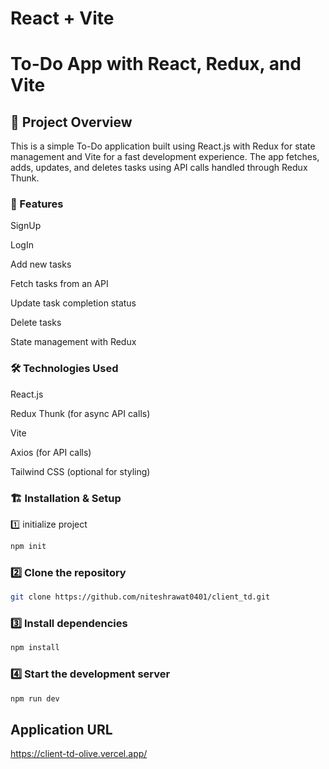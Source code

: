 # React + Vite

# To-Do App with React, Redux, and Vite

## 📌 Project Overview

This is a simple To-Do application built using React.js with Redux for state management and Vite for a fast development experience. The app fetches, adds, updates, and deletes tasks using API calls handled through Redux Thunk.

### 🚀 Features

SignUp

LogIn

Add new tasks

Fetch tasks from an API

Update task completion status

Delete tasks

State management with Redux

### 🛠️ Technologies Used

React.js

Redux Thunk (for async API calls)

Vite

Axios (for API calls)

Tailwind CSS (optional for styling)

### 🏗️ Installation & Setup

1️⃣ initialize project
```bash
npm init
```

### 2️⃣ Clone the repository
```bash
git clone https://github.com/niteshrawat0401/client_td.git
```

### 3️⃣ Install dependencies
```bash
npm install
```

### 4️⃣  Start the development server
```bash
npm run dev
```

## Application URL
https://client-td-olive.vercel.app/